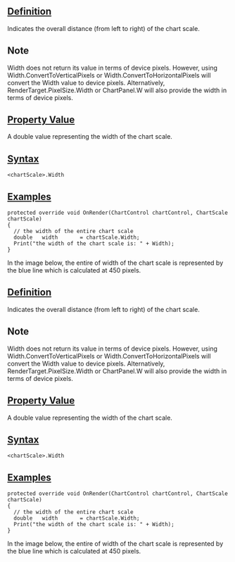 ## [Definition](https://developer.ninjatrader.com/docs/desktop/width\#definition)

Indicates the overall distance (from left to right) of the chart scale.

## Note

Width does not return its value in terms of device pixels. However, using Width.ConvertToVerticalPixels or Width.ConvertToHorizontalPixels will convert the Width value to device pixels. Alternatively, RenderTarget.PixelSize.Width or ChartPanel.W will also provide the width in terms of device pixels.

## [Property Value](https://developer.ninjatrader.com/docs/desktop/width\#property-value)

A double value representing the width of the chart scale.

## [Syntax](https://developer.ninjatrader.com/docs/desktop/width\#syntax)

`<chartScale>.Width`

## [Examples](https://developer.ninjatrader.com/docs/desktop/width\#examples)

```jsx-150469391 csharp
protected override void OnRender(ChartControl chartControl, ChartScale chartScale)
{
  // the width of the entire chart scale
  double   width       = chartScale.Width;
  Print("the width of the chart scale is: " + Width);
}

```

In the image below, the entire of width of the chart scale is represented by the blue line which is calculated at 450 pixels.

## [Definition](https://developer.ninjatrader.com/docs/desktop/width\#definition)

Indicates the overall distance (from left to right) of the chart scale.

## Note

Width does not return its value in terms of device pixels. However, using Width.ConvertToVerticalPixels or Width.ConvertToHorizontalPixels will convert the Width value to device pixels. Alternatively, RenderTarget.PixelSize.Width or ChartPanel.W will also provide the width in terms of device pixels.

## [Property Value](https://developer.ninjatrader.com/docs/desktop/width\#property-value)

A double value representing the width of the chart scale.

## [Syntax](https://developer.ninjatrader.com/docs/desktop/width\#syntax)

`<chartScale>.Width`

## [Examples](https://developer.ninjatrader.com/docs/desktop/width\#examples)

```jsx-150469391 csharp
protected override void OnRender(ChartControl chartControl, ChartScale chartScale)
{
  // the width of the entire chart scale
  double   width       = chartScale.Width;
  Print("the width of the chart scale is: " + Width);
}

```

In the image below, the entire of width of the chart scale is represented by the blue line which is calculated at 450 pixels.